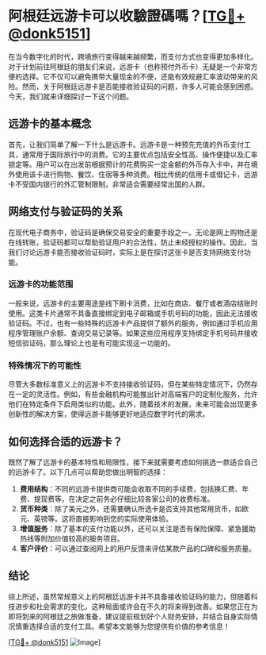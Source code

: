 # 阿根廷远游卡可以收驗證碼嗎？[[TG💪+ @donk5151](https://t.me/s/donk5151)]

在当今数字化的时代，跨境旅行变得越来越频繁，而支付方式也变得更加多样化。对于计划前往阿根廷的朋友们来说，远游卡（也称预付外币卡）无疑是一个非常方便的选择。它不仅可以避免携带大量现金的不便，还能有效规避汇率波动带来的风险。然而，关于阿根廷远游卡是否能接收验证码的问题，许多人可能会感到困惑。今天，我们就来详细探讨一下这个问题。

## 远游卡的基本概念

首先，让我们简单了解一下什么是远游卡。远游卡是一种预先充值的外币支付工具，通常用于国际旅行中的消费。它的主要优点包括安全性高、操作便捷以及汇率锁定等。用户可以在出发前根据预计的花费购买一定金额的外币存入卡中，并在境外使用该卡进行购物、餐饮、住宿等多种消费。相比传统的信用卡或借记卡，远游卡不受国内银行的外汇管制限制，非常适合需要经常出国的人群。

## 网络支付与验证码的关系

在现代电子商务中，验证码是确保交易安全的重要手段之一。无论是网上购物还是在线转账，验证码都可以帮助验证用户的合法性，防止未经授权的操作。因此，当我们讨论远游卡能否接收验证码时，实际上是在探讨这张卡是否支持网络支付功能。

### 远游卡的功能范围

一般来说，远游卡的主要用途是线下刷卡消费，比如在商店、餐厅或者酒店结账时使用。这类卡片通常不具备直接绑定到电子邮箱或手机号码的功能，因此无法接收验证码。不过，也有一些特殊的远游卡产品提供了额外的服务，例如通过手机应用程序管理账户余额、查询交易记录等。如果这些应用程序支持绑定手机号码并接收短信验证码，那么理论上也是有可能实现这一功能的。

### 特殊情况下的可能性

尽管大多数标准意义上的远游卡不支持接收验证码，但在某些特定情况下，仍然存在一定的灵活性。例如，有些金融机构可能推出针对高端客户的定制化服务，允许他们在特定条件下启用类似的功能。此外，随着技术的发展，未来可能会出现更多创新性的解决方案，使得远游卡能够更好地适应数字时代的需求。

## 如何选择合适的远游卡？

既然了解了远游卡的基本特性和局限性，接下来就需要考虑如何挑选一款适合自己的远游卡了。以下几点可以帮助您做出明智的选择：

1. **费用结构**：不同的远游卡提供商可能会收取不同的手续费，包括换汇费、年费、提现费等。在决定之前务必仔细比较各家公司的收费标准。
2. **货币种类**：除了美元之外，还需要确认所选卡是否支持其他常用货币，如欧元、英镑等。这将直接影响到您的实际使用体验。
3. **增值服务**：除了基本的支付功能以外，还可以关注是否有保险保障、紧急援助热线等附加价值较高的服务项目。
4. **客户评价**：可以通过查阅网上的用户反馈来评估某款产品的口碑和服务质量。

## 结论

综上所述，虽然常规意义上的阿根廷远游卡并不具备接收验证码的能力，但随着科技进步和社会需求的变化，这种局面或许会在不久的将来得到改善。如果您正在为即将到来的阿根廷之旅做准备，建议提前规划好个人财务安排，并结合自身实际情况慎重选择合适的支付工具。希望本文能够为您提供有价值的参考信息！

[[TG💪+ @donk5151](https://t.me/s/donk5151) ![Image](https://i.postimg.cc/rwNCRYN7/Snipaste-2025-04-30-17-27-05.png)]